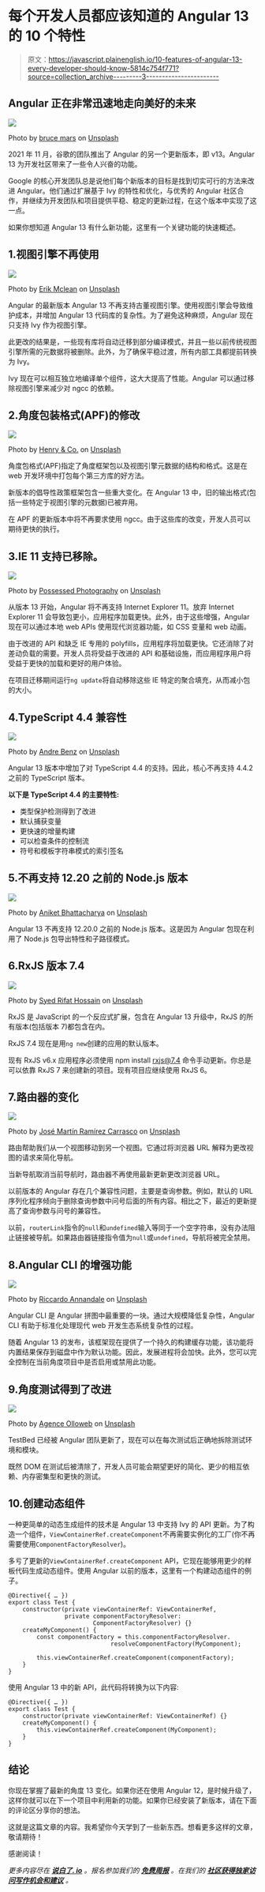 # 每个开发人员都应该知道的 Angular 13 的 10 个特性

> 原文：<https://javascript.plainenglish.io/10-features-of-angular-13-every-developer-should-know-5814c754f771?source=collection_archive---------3----------------------->

## Angular 正在非常迅速地走向美好的未来

![](img/1c48e5cd9fff783031b85827638cfd86.png)

Photo by [bruce mars](https://unsplash.com/@brucemars?utm_source=medium&utm_medium=referral) on [Unsplash](https://unsplash.com?utm_source=medium&utm_medium=referral)

2021 年 11 月，谷歌的团队推出了 Angular 的另一个更新版本，即 v13。Angular 13 为开发社区带来了一些令人兴奋的功能。

Google 的核心开发团队总是说他们每个新版本的目标是找到切实可行的方法来改进 Angular。他们通过扩展基于 Ivy 的特性和优化，与优秀的 Angular 社区合作，并继续为开发团队和项目提供平稳、稳定的更新过程，在这个版本中实现了这一点。

如果你想知道 Angular 13 有什么新功能，这里有一个关键功能的快速概述。

## 1.视图引擎不再使用

![](img/5ee70866413780b22aa7d1086d739391.png)

Photo by [Erik Mclean](https://unsplash.com/@introspectivedsgn?utm_source=medium&utm_medium=referral) on [Unsplash](https://unsplash.com?utm_source=medium&utm_medium=referral)

Angular 的最新版本 Angular 13 不再支持古董视图引擎。使用视图引擎会导致维护成本，并增加 Angular 13 代码库的复杂性。为了避免这种麻烦，Angular 现在只支持 Ivy 作为视图引擎。

此更改的结果是，一些现有库将自动迁移到部分编译模式，并且一些以前传统视图引擎所需的元数据将被删除。此外，为了确保平稳过渡，所有内部工具都提前转换为 Ivy。

Ivy 现在可以相互独立地编译单个组件，这大大提高了性能。Angular 可以通过移除视图引擎来减少对 ngcc 的依赖。

## 2.角度包装格式(APF)的修改

![](img/9f6c61fcea58ed1b1566d39abe3addaf.png)

Photo by [Henry & Co.](https://unsplash.com/@hngstrm?utm_source=medium&utm_medium=referral) on [Unsplash](https://unsplash.com?utm_source=medium&utm_medium=referral)

角度包格式(APF)指定了角度框架包以及视图引擎元数据的结构和格式。这是在 web 开发环境中打包每个第三方库的好方法。

新版本的倡导性政策框架包含一些重大变化。在 Angular 13 中，旧的输出格式(包括一些特定于视图引擎的元数据)已被弃用。

在 APF 的更新版本中将不再要求使用 ngcc。由于这些库的改变，开发人员可以期待更快的执行。

## 3.IE 11 支持已移除。

![](img/9320036164b0c3a0f4a9c16d264b63d7.png)

Photo by [Possessed Photography](https://unsplash.com/@possessedphotography?utm_source=medium&utm_medium=referral) on [Unsplash](https://unsplash.com?utm_source=medium&utm_medium=referral)

从版本 13 开始，Angular 将不再支持 Internet Explorer 11。放弃 Internet Explorer 11 会导致包更小，应用程序加载更快。此外，由于这些增强，Angular 现在可以通过本地 web APIs 使用现代浏览器功能，如 CSS 变量和 web 动画。

由于改进的 API 和缺乏 IE 专用的 polyfills，应用程序将加载更快。它还消除了对差动负载的需要。开发人员将受益于改进的 API 和基础设施，而应用程序用户将受益于更快的加载和更好的用户体验。

在项目迁移期间运行`ng update`将自动移除这些 IE 特定的聚合填充，从而减小包的大小。

## 4.TypeScript 4.4 兼容性

![](img/c1fb5605f26d7eb1b98ef856a0c95466.png)

Photo by [Andre Benz](https://unsplash.com/@trapnation?utm_source=medium&utm_medium=referral) on [Unsplash](https://unsplash.com?utm_source=medium&utm_medium=referral)

Angular 13 版本中增加了对 TypeScript 4.4 的支持。因此，核心不再支持 4.4.2 之前的 TypeScript 版本。

**以下是 TypeScript 4.4 的主要特性:**

*   类型保护检测得到了改进
*   默认捕获变量
*   更快速的增量构建
*   可以检查条件的控制流
*   符号和模板字符串模式的索引签名

## 5.不再支持 12.20 之前的 Node.js 版本

![](img/6740014c5ff46f67d16c6fa3ce37a349.png)

Photo by [Aniket Bhattacharya](https://unsplash.com/@aniket940518?utm_source=medium&utm_medium=referral) on [Unsplash](https://unsplash.com?utm_source=medium&utm_medium=referral)

Angular 13 不再支持 12.20.0 之前的 Node.js 版本。这是因为 Angular 包现在利用了 Node.js 包导出特性和子路径模式。

## 6.RxJS 版本 7.4

![](img/695205a62a62e62523a506454fa00991.png)

Photo by [Syed Rifat Hossain](https://unsplash.com/@syedrifathossain2002?utm_source=medium&utm_medium=referral) on [Unsplash](https://unsplash.com?utm_source=medium&utm_medium=referral)

RxJS 是 JavaScript 的一个反应式扩展，包含在 Angular 13 升级中，RxJS 的所有版本(包括版本 7)都包含在内。

RxJS 7.4 现在是用`ng new`创建的应用的默认版本。

现有 RxJS v6.x 应用程序必须使用 npm install rxjs@7.4 命令手动更新。你总是可以依靠 RxJS 7 来创建新的项目。现有项目应继续使用 RxJS 6。

## 7.路由器的变化

![](img/7c6857578bb762922208816dd018c826.png)

Photo by [José Martín Ramírez Carrasco](https://unsplash.com/@martinirc?utm_source=medium&utm_medium=referral) on [Unsplash](https://unsplash.com?utm_source=medium&utm_medium=referral)

路由帮助我们从一个视图移动到另一个视图。它通过将浏览器 URL 解释为更改视图的请求来简化导航。

当新导航取消当前导航时，路由器不再使用最新更新更改浏览器 URL。

以前版本的 Angular 存在几个兼容性问题，主要是查询参数。例如，默认的 URL 序列化程序倾向于删除查询参数中问号后面的所有内容。相比之下，最近的更新提高了查询参数与问号的兼容性。

以前，`routerLink`指令的`null`和`undefined`输入等同于一个空字符串，没有办法阻止链接被导航。如果路由器链接指令值为`null`或`undefined`，导航将被完全禁用。

## 8.Angular CLI 的增强功能

![](img/a6a592159e7fb1cfffcd343aaefa3e87.png)

Photo by [Riccardo Annandale](https://unsplash.com/@pavement_special?utm_source=medium&utm_medium=referral) on [Unsplash](https://unsplash.com?utm_source=medium&utm_medium=referral)

Angular CLI 是 Angular 拼图中最重要的一块。通过大规模降低复杂性，Angular CLI 有助于标准化处理现代 web 开发生态系统复杂性的过程。

随着 Angular 13 的发布，该框架现在提供了一个持久的构建缓存功能，该功能将内置结果保存到磁盘中作为默认功能。因此，发展进程将会加快。此外，您可以完全控制在当前角度项目中是否启用或禁用此功能。

## 9.角度测试得到了改进

![](img/30cb86b7b8f77825f8d858a4be3d0b65.png)

Photo by [Agence Olloweb](https://unsplash.com/@olloweb?utm_source=medium&utm_medium=referral) on [Unsplash](https://unsplash.com?utm_source=medium&utm_medium=referral)

TestBed 已经被 Angular 团队更新了，现在可以在每次测试后正确地拆除测试环境和模块。

既然 DOM 在测试后被清除了，开发人员可能会期望更好的简化、更少的相互依赖、内存密集型和更快的测试。

## 10.创建动态组件

一种更简单的动态生成组件的技术是 Angular 13 中支持 Ivy 的 API 更新。为了构造一个组件，`ViewContainerRef.createComponent`不再需要实例化的工厂(你不再需要使用`ComponentFactoryResolver`)。

多亏了更新的`ViewContainerRef.createComponent` API，它现在能够用更少的样板代码生成动态组件。使用 Angular 以前的版本，这里有一个构建动态组件的例子。

```
@Directive({ … })
export class Test {
    constructor(private viewContainerRef: ViewContainerRef,
                private componentFactoryResolver: 
                        ComponentFactoryResolver) {}
    createMyComponent() {
        const componentFactory = this.componentFactoryResolver.
                             resolveComponentFactory(MyComponent);

        this.viewContainerRef.createComponent(componentFactory);
    }
}
```

使用 Angular 13 中的新 API，此代码将转换为以下内容:

```
@Directive({ … })
export class Test {
    constructor(private viewContainerRef: ViewContainerRef) {}
    createMyComponent() {
        this.viewContainerRef.createComponent(MyComponent);
    }
}
```

## 结论

你现在掌握了最新的角度 13 变化。如果你还在使用 Angular 12，是时候升级了，这样你就可以在下一个项目中利用新的功能。如果你已经安装了新版本，请在下面的评论区分享你的想法。

这就是这篇文章的内容。我希望你今天学到了一些新东西。想看更多这样的文章，敬请期待！

感谢阅读！

*更多内容尽在* [***说白了. io***](http://plainenglish.io/) *。报名参加我们的* [***免费周报***](http://newsletter.plainenglish.io/) *。在我们的* [***社区获得独家访问写作机会和建议***](https://discord.gg/GtDtUAvyhW) *。*